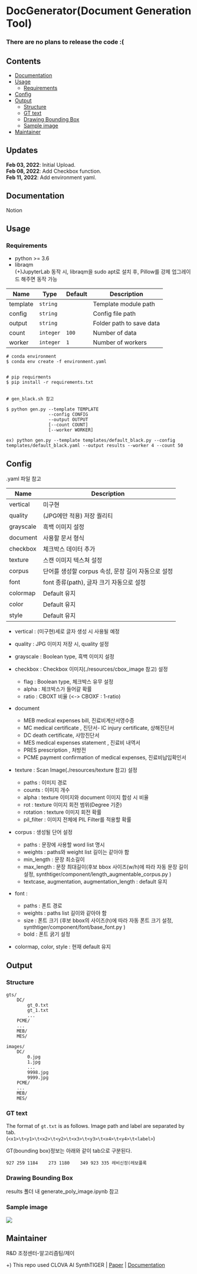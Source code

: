 # DocGenerator(Document Generation Tool)
### There are no plans to release the code :(

## Contents

  * [Documentation](#documentation)
  * [Usage](#usage)
    + [Requirements](#requirements)
  * [Config](#config)
  * [Output](#output)
    + [Structure](#structure)
    + [GT text](#gt-text)
    + [Drawing Bounding Box](#drawing-bounding-box)
    + [Sample image](#sample-image)
  * [Maintainer](#maintainer)


## Updates

**Feb 03, 2022**: Initial Upload.   
**Feb 08, 2022**: Add Checkbox function.   
**Feb 11, 2022**: Add environment yaml.

## Documentation

Notion

## Usage
### Requirements

- python >= 3.6
- libraqm   
(+)JupyterLab 동작 시, libraqm을 sudo apt로 설치 후, Pillow를 강제 업그레이드 해주면 동작 가능   

| Name | Type | Default | Description |
| ---- | ---- | ------- | ----------- |
| template | ```string``` | | Template module path |
| config | ```string``` | | Config file path |
| output | ```string``` | | Folder path to save data |
| count | ```integer``` | ```100``` | Number of data |
| worker | ```integer``` | ```1``` | Number of workers |   

```
# conda environment
$ conda env create -f environment.yaml


# pip requirments
$ pip install -r requirements.txt


# gen_black.sh 참고

$ python gen.py --template TEMPLATE
                --config CONFIG
                --output OUTPUT
                [--count COUNT]
                [--worker WORKER]
                
ex) python gen.py --template templates/default_black.py --config templates/default_black.yaml --output results --worker 4 --count 50
```

## Config

.yaml 파일 참고   

| Name     | Description                |
|----------|----------------------------|
| vertical | 미구현                     |
| quality  | (JPG에만 적용) 저장 퀄리티 |
| grayscale  | 흑백 이미지 설정         |
| document  | 사용할 문서 형식          |
| checkbox  | 체크박스 데이터 추가      |
| texture  | 스캔 이미지 텍스쳐 설정     |
| corpus  | 단어를 생성할 corpus 속성, 문장 길이 자동으로 설정  |
| font  | font 종류(path), 글자 크기 자동으로 설정 |
| colormap  | Default 유지              |
| color  | Default 유지                 |
| style  | Default 유지                 |

- vertical : (미구현)세로 글자 생성 시 사용될 예정

- quality : JPG 이미지 저장 시, quality 설정

- grayscale : Boolean type, 흑백 이미지 설정  

- checkbox : Checkbox 이미지(./resources/cbox_image 참고) 설정
    - flag : Boolean type, 체크박스 유무 설정
    - alpha : 체크박스가 들어갈 확률
    - ratio : CBOXT 비율 (<-> CBOXF : 1-ratio)

- document
    - MEB medical expenses bill, 진료비계산서영수증
    - MC medical certificate , 진단서- IC injury certificate, 상해진단서
    - DC death certificate, 사망진단서
    - MES medical expenses statement , 진료비 내역서
    - PRES prescription , 처방전
    - PCME payment confirmation of medical expenses, 진료비납입확인서
    
- texture : Scan Image(./resources/texture 참고) 설정   
    - paths : 이미지 경로
    - counts : 이미지 개수
    - alpha : texture 이미지와 document 이미지 합성 시 비율
    - rot : texture 이미지 회전 범위(Degree 기준)
    - rotation : texture 이미지 회전 확률
    - pil_filter : 이미지 전체에 PIL Filter를 적용할 확률


- corpus : 생성될 단어 설정
    - paths : 문장에 사용할 word list 명시
    - weights : paths와 weight list 길이는 같아야 함
    - min_length : 문장 최소길이
    - max_length : 문장 최대길이(후보 bbox 사이즈(w/h)에 따라 자동 문장 길이 설정, synthtiger/component/length_augmentable_corpus.py )
    - textcase, augmentation, augmentation_length : default 유지

- font : 
    - paths : 폰트 경로
    - weights : paths list 길이와 같아야 함
    - size : 폰트 크기 (후보 bbox의 사이즈(h)에 따라 자동 폰트 크기 설정, synthtiger/component/font/base_font.py )
    - bold : 폰트 굵기 설정

- colormap, color, style : 현재 default 유지

## Output

### Structure
```
gts/
    DC/
        gt_0.txt
        gt_1.txt
        ...
    PCME/
    ...
    MEB/
    MES/
    
images/
    DC/
        0.jpg
        1.jpg
        ...
        9998.jpg
        9999.jpg
    PCME/
    ...
    MEB/
    MES/
```

### GT text   

The format of `gt.txt` is as follows. Image path and label are separated by tab.   
(`<x1>\t<y1>\t<x2>\t<y2>\t<x3>\t<y3>\t<x4>\t<y4>\t<label>`)   

GT(bounding box)정보는 아래와 같이 tab으로 구분된다.   
```
927	259	1184	273	1180	349	923	335	레비신정(레보플록
```

### Drawing Bounding Box   

results 폴더 내 generate_poly_image.ipynb 참고

### Sample image

<img src="imgs/sample.jpg"/>

## Maintainer
R&D 조정센터-알고리즘팀/제이

+) This repo used CLOVA AI SynthTIGER | [Paper](https://arxiv.org/abs/2107.09313) | [Documentation](https://clovaai.github.io/synthtiger/)
